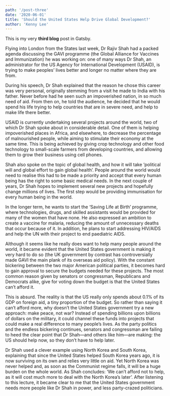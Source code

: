 ```yaml
---
path: '/post-three'
date: '2020-06-01'
title: 'Should the United States Help Drive Global Development?'
author: 'Kenny Lee'
---
```


This is my very **third blog** post in Gatsby.

Flying into London from the States last week, Dr Rajiv Shah had a packed agenda discussing the GAVI programme (the Global Alliance for Vaccines and Immunization) he was working on: one of many ways Dr Shah, an administrator for the US Agency for International Development (USAID), is trying to make peoples’ lives better and longer no matter where they are from.

During his speech, Dr Shah explained that the reason he chose this career was very personal, originally stemming from a visit he made to India with his father. Never before had he seen such an impoverished nation, in so much need of aid. From then on, he told the audience, he decided that he would spend his life trying to help countries that are in severe need, and help to make life there better.

USAID is currently undertaking several projects around the world, two of which Dr Shah spoke about in considerable detail. One of them is helping impoverished places in Africa, and elsewhere, to decrease the percentage of malnourished people, while aiming to stimulate their economy at the same time. This is being achieved by giving crop technology and other food technology to small-scale farmers from developing countries, and allowing them to grow their business using cell phones.

Shah also spoke on the topic of global health, and how it will take ‘political will and global effort to gain global health’. People around the world would need to realise this had to be made a priority and accept that every human being has the right to some basic medical needs. In the next couple of years, Dr Shah hopes to implement several new projects and hopefully change millions of lives. The first step would be providing immunisation for every human being in the world.

In the longer term, he wants to start the ‘Saving Life at Birth’ programme, where technologies, drugs, and skilled assistants would be provided for many of the women that have none. He also expressed an ambition to create a vaccine for malaria, reducing the amount of unnecessary deaths that occur because of it. In addition, he plans to start addressing HIV/AIDS and help the UN with their project to end paediatric AIDS.

Although it seems like he really does want to help many people around the world, it became evident that the United States government is making it very hard to do so (the UK government by contrast has controversially made GAVI the main plank of its overseas aid policy). With the constant bickering between the two major American political parties, it becomes hard to gain approval to secure the budgets needed for these projects. The most common reason given by senators or congressman, Republicans and Democrats alike, give for voting down the budget is that the United States can’t afford it.

This is absurd. The reality is that the US really only spends about 0.1% of its GDP on foreign aid, a tiny proportion of the budget. So rather than saying it can’t afford more, why doesn’t the United States government try a new approach: make peace, not war? Instead of spending billions upon billions of dollars on the military, it could channel these funds into projects that could make a real difference to many people’s lives. As the party politics and the endless bickering continues, senators and congressman are failing to heed the clear point that Dr Shah—and others like him—are making: the US should help now, so they don’t have to help later.

Dr Shah used a clever example using North Korea and South Korea, explaining that since the United States helped South Korea years ago, it is now surviving on its own and relies very little on aid. Yet North Korea was never helped and, as soon as the Communist regime falls, it will be a huge burden on the whole world. As Shah concludes: ‘We can’t afford not to help, as it will cost much more to deal with the North Korea’s later’. After listening to this lecture, it became clear to me that the United States government needs more people like Dr Shah in power, and less party-crazed politicians.